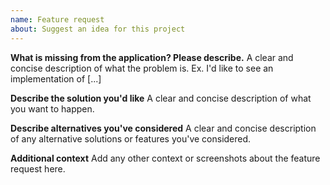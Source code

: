 ```yaml
---
name: Feature request
about: Suggest an idea for this project
---
```


<!--
NOTICE: Please use the bug report only for reporting bugs on the application itself.

For general questions around Apex or Lightning Web Components use the existing channels:

Trailblazer Community - Lightning Web Components
https://success.salesforce.com/_ui/core/chatter/groups/GroupProfilePage?g=0F93A000000LlT2SAK

Salesforce Developer Forums
https://developer.salesforce.com/forums

Salesforce Stackexchange
https://salesforce.stackexchange.com/
-->

**What is missing from the application? Please describe.**
A clear and concise description of what the problem is. Ex. I'd like to see an implementation of [...]

**Describe the solution you'd like**
A clear and concise description of what you want to happen.

**Describe alternatives you've considered**
A clear and concise description of any alternative solutions or features you've considered.

**Additional context**
Add any other context or screenshots about the feature request here.
